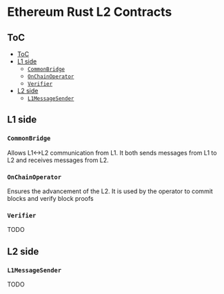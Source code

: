 # Ethereum Rust L2 Contracts

## ToC

- [ToC](#toc)
- [L1 side](#l1-side)
  - [`CommonBridge`](#commonbridge)
  - [`OnChainOperator`](#onchainoperator)
  - [`Verifier`](#verifier)
- [L2 side](#l2-side)
  - [`L1MessageSender`](#l1messagesender)

## L1 side

### `CommonBridge`

Allows L1<->L2 communication from L1. It both sends messages from L1 to L2 and receives messages from L2.

### `OnChainOperator`

Ensures the advancement of the L2. It is used by the operator to commit blocks and verify block proofs

### `Verifier`

TODO

## L2 side

### `L1MessageSender`

TODO

